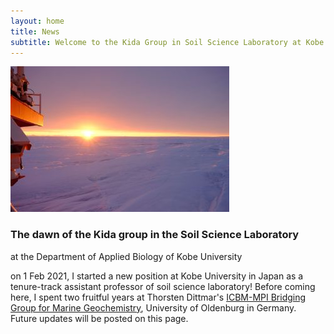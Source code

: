 ```yaml
---
layout: home
title: News
subtitle: Welcome to the Kida Group in Soil Science Laboratory at Kobe University!
---
```

![dawn](/assets/img/DSCF6406_350.jpg)
### The dawn of the Kida group in the Soil Science Laboratory
at the Department of Applied Biology of Kobe University

on 1 Feb 2021, I started a new position at Kobe University in Japan as a tenure-track assistant professor of soil science laboratory!
Before coming here, I spent two fruitful years at Thorsten Dittmar's [ICBM-MPI Bridging Group for Marine Geochemistry](https://uol.de/en/icbm/marine-geochemistry), University of Oldenburg in Germany.  
Future updates will be posted on this page.
